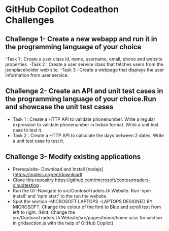 # GitHub Copilot Codeathon Challenges

## Challenge 1- Create a new webapp and run it in the programming language of your choice
-Task 1 : Create a user class id, name, username, email, phone and website properties.
-Task 2 : Create a user service class that fetches users from the jsonplaceholder web site.
-Task 3 : Create a webpage that displays the user information from user service.

## Challenge 2- Create an API and unit test cases in the programming language of your choice.Run and showcase the unit test cases 
- Task 1 : Create a HTTP API to validate phonenumber. Write a regular expression to validate phonenumber in Indian format. Write a unit test case to  test it.
- Task 2 : Create a HTTP API to calculate the days between 2 dates. Write a unit test case to  test it.

## Challenge 3- Modify existing applications
- Prerequisite- Download and Install [nodejs] (https://nodejs.org/en/download)
- Clone this repositry https://github.com/microsoft/contosotraders-cloudtesting	. 
- Run the UI -Navigate to src/ContosoTraders.Ui.Website. Run 'npm install' and 'npm start' to the run the website.
- Spot the section -MICROSOFT LAPTOPS -LAPTOPS DESIGNED BY MICROSOFT. Change the colour of the font to Blue and scroll text from left to right. (Hint: Change the src/ContosoTraders.Ui.Website/src/pages/home/home.scss for section in  gridsection.js with the help of GitHub Copilot)







